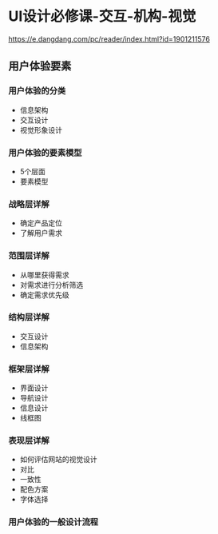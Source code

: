 # UI设计必修课-交互-机构-视觉

<https://e.dangdang.com/pc/reader/index.html?id=1901211576>

## 用户体验要素

### 用户体验的分类

- 信息架构
- 交互设计
- 视觉形象设计

### 用户体验的要素模型

- 5个层面
- 要素模型

### 战略层详解

- 确定产品定位
- 了解用户需求

### 范围层详解

- 从哪里获得需求
- 对需求进行分析筛选
- 确定需求优先级

### 结构层详解

- 交互设计
- 信息架构

### 框架层详解

- 界面设计
- 导航设计
- 信息设计
- 线框图

### 表现层详解

- 如何评估网站的视觉设计
- 对比
- 一致性
- 配色方案
- 字体选择

### 用户体验的一般设计流程
